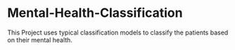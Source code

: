 # Mental-Health-Classification
This Project uses typical classification models to classify the patients based on their mental health.
